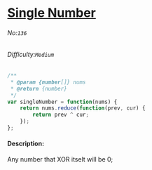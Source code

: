 # [Single Number](https://leetcode.com/problems/single-number/)
###### No:`136`
###### Difficulty:`Medium`


```javascript
/**
 * @param {number[]} nums
 * @return {number}
 */
var singleNumber = function(nums) {
    return nums.reduce(function(prev, cur) {
        return prev ^ cur;
    });
};
```

#### Description:
Any number that XOR itselt will be 0;

